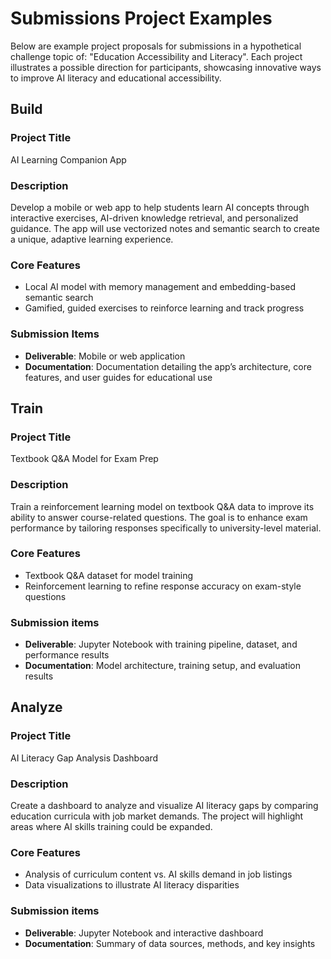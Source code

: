 # Submissions Project Examples
Below are example project proposals for submissions in a hypothetical challenge topic of: "Education Accessibility and Literacy". Each project illustrates a possible direction for participants, showcasing innovative ways to improve AI literacy and educational accessibility.
##  Build
### Project Title
AI Learning Companion App

### Description
Develop a mobile or web app to help students learn AI concepts through interactive exercises, AI-driven knowledge retrieval, and personalized guidance. The app will use vectorized notes and semantic search to create a unique, adaptive learning experience.


### Core Features
- Local AI model with memory management and embedding-based semantic search
- Gamified, guided exercises to reinforce learning and track progress


### Submission Items
- **Deliverable**: Mobile or web application
- **Documentation**: Documentation detailing the app’s architecture, core features, and user guides for educational use


## Train
### Project Title
Textbook Q&A Model for Exam Prep

### Description
Train a reinforcement learning model on textbook Q&A data to improve its ability to answer course-related questions. The goal is to enhance exam performance by tailoring responses specifically to university-level material.


### Core Features
- Textbook Q&A dataset for model training
- Reinforcement learning to refine response accuracy on exam-style questions


### Submission items
- **Deliverable**: Jupyter Notebook with training pipeline, dataset, and performance results
- **Documentation**: Model architecture, training setup, and evaluation results


## Analyze
### Project Title
AI Literacy Gap Analysis Dashboard

### Description
Create a dashboard to analyze and visualize AI literacy gaps by comparing education curricula with job market demands. The project will highlight areas where AI skills training could be expanded.


### Core Features
- Analysis of curriculum content vs. AI skills demand in job listings
- Data visualizations to illustrate AI literacy disparities


### Submission items
- **Deliverable**: Jupyter Notebook and interactive dashboard
- **Documentation**: Summary of data sources, methods, and key insights